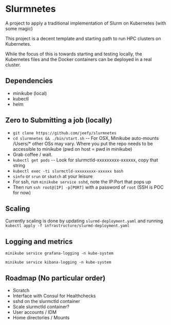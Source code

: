 # Slurmnetes
A project to apply a traditional implementation of Slurm on Kubernetes (with some magic)

This project is a decent template and starting path to run HPC clusters on Kubernetes.

While the focus of this is towards starting and testing locally, the Kubernetes files and the Docker containers can be deployed in a real cluster.

## Dependencies
- minikube (local)
- kubectl
- helm

## Zero to Submitting a job (locally)
- `git clone https://github.com/jeefy/slurmnetes`
- `cd slurmnetes && ./bin/start.sh` -- For OSX, Minikube auto-mounts /Users/* other OSs may vary. Where you put the repo needs to be accessible to minikube (pwd on host = pwd in minikube)
- Grab coffee / wait.
- `kubectl get pods` -- Look for slurmctld-xxxxxxxxx-xxxxxx, copy that string
- `kubectl exec -ti slurmctld-xxxxxxxxx-xxxxxx bash`
- `sinfo` or `srun` or `sbatch` at your leisure
- For ssh, run `minikube service sshd`, note the IP:Port that pops up
- Then run `ssh root@[IP] -p[PORT]` with a password of `root` (SSH is POC for now)

## Scaling
Currently scaling is done by updating `slurmd-deployment.yaml` and running `kubectl apply -f infrastructure/slurmd-deployment.yaml`

## Logging and metrics

`minikube service grafana-logging -n kube-system`

`minikube service kibana-logging -n kube-system`

## Roadmap (No particular order)
- Scratch
- Interface with Consul for Healthchecks
- sshd on the slurmctld container
- Scale slurmctld container?
- User accounts / IDM
- Home directories / Mounts
